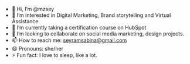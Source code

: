 - 👋 Hi, I’m @mzsey
- 👀 I’m interested in Digital Marketing, Brand storytelling and Virtual Assistance
- 🌱 I’m currently taking a certification course on HubSpot
- 💞️ I’m looking to collaborate on social media marketing, design projects.
- 📫 How to reach me: seyramsabina@gmail.com
- 😄 Pronouns: she/her
- ⚡ Fun fact: I love to sleep, like a lot.

<!---
mzsey/mzsey is a ✨ special ✨ repository because its `README.md` (this file) appears on your GitHub profile.
You can click the Preview link to take a look at your changes.
--->
